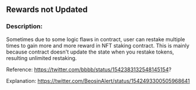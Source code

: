 ## Rewards not Updated

### Description:
Sometimes due to some logic flaws in contract, user can restake multiple times to gain more and more reward in NFT staking contract. This is mainly because contract doesn't update the state when you restake tokens, resulting unlimited restaking.

Reference:
https://twitter.com/bbbb/status/1542383132548145154?

Explanation: https://twitter.com/BeosinAlert/status/1542493300505968641
